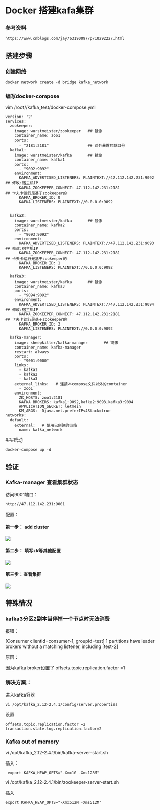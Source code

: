 # Docker 搭建kafa集群

### 参考资料

	https://www.cnblogs.com/jay763190097/p/10292227.html

## 搭建步骤


### 创建网络

	docker network create -d bridge kafka_network

### 编写docker-compose

vim /root//kafka_test/docker-compose.yml


	version: '2'
	services:
	  zookeeper:
	    image: wurstmeister/zookeeper   ## 镜像
		container_name: zoo1
	    ports:
	      - "2181:2181"                 ## 对外暴露的端口号
	  kafka1:
	    image: wurstmeister/kafka       ## 镜像
	    container_name: kafka1
	    ports:
	      - "9092:9092"
	    environment:
	      KAFKA_ADVERTISED_LISTENERS: PLAINTEXT://47.112.142.231:9092          ## 修改:宿主机IP
	      KAFKA_ZOOKEEPER_CONNECT: 47.112.142.231:2181                         ## 卡夫卡运行是基于zookeeper的
	      KAFKA_BROKER_ID: 0
	      KAFKA_LISTENERS: PLAINTEXT://0.0.0.0:9092
		  
	
	  kafka2:
	    image: wurstmeister/kafka       ## 镜像
	    container_name: kafka2
	    ports:
	      - "9093:9092"
	    environment:
	      KAFKA_ADVERTISED_LISTENERS: PLAINTEXT://47.112.142.231:9093          ## 修改:宿主机IP
	      KAFKA_ZOOKEEPER_CONNECT: 47.112.142.231:2181                         ## 卡夫卡运行是基于zookeeper的
	      KAFKA_BROKER_ID: 1
	      KAFKA_LISTENERS: PLAINTEXT://0.0.0.0:9092
	
	  kafka3:
	    image: wurstmeister/kafka       ## 镜像
	    container_name: kafka3
	    ports:
	      - "9094:9092"
	    environment:
	      KAFKA_ADVERTISED_LISTENERS: PLAINTEXT://47.112.142.231:9094          ## 修改:宿主机IP
	      KAFKA_ZOOKEEPER_CONNECT: 47.112.142.231:2181                         ## 卡夫卡运行是基于zookeeper的
	      KAFKA_BROKER_ID: 2
		  KAFKA_LISTENERS: PLAINTEXT://0.0.0.0:9092

	  kafka-manager:
	    image: sheepkiller/kafka-manager       ## 镜像
	    container_name: kafka-manager
	    restart: always
	    ports:
	      - "9001:9000"
	    links:
          - kafka1
          - kafka2
          - kafka3
        external_links:   # 连接本compose文件以外的container
          - zoo1
	    environment:
	      ZK_HOSTS: zoo1:2181
	      KAFKA_BROKERS: kafka1:9092,kafka2:9093,kafka3:9094
	      APPLICATION_SECRET: letmein
	      KM_ARGS: -Djava.net.preferIPv4Stack=true          
	networks:
	  default:
	    external:   # 使用已创建的网络
	      name: kafka_network	  


###启动

	docker-compose up -d

## 验证

### Kafka-manager 查看集群状态

访问9001端口：

	http://47.112.142.231:9001

配置：

#### 第一步： add cluster

![](../Images/1.png)

#### 第二步： 填写zk等其他配置

![](../Images/2.png)

#### 第三步：查看集群

![](../Images/3.png)





## 特殊情况

### kafka3分区2副本当停掉一个节点时无法消费

报错：

[Consumer clientId=consumer-1, groupId=test] 1 partitions have leader brokers without a matching listener, including [test-2]

原因：

因为kafka broker设置了 offsets.topic.replication.factor =1


### 解决方案：

进入kafka容器

	vi /opt/kafka_2.12-2.4.1/config/server.properties

设置

	offsets.topic.replication.factor =2
	transaction.state.log.replication.factor=2


### Kafka out of memory

vi /opt/kafka_2.12-2.4.1/bin/kafka-server-start.sh

插入：

	 export KAFKA_HEAP_OPTS="-Xmx1G -Xms128M"


vi /opt/kafka_2.12-2.4.1/bin/zookeeper-server-start.sh

插入

	export KAFKA_HEAP_OPTS="-Xmx512M -Xms512M"


